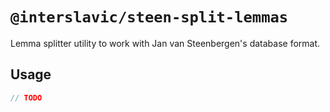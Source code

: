 # `@interslavic/steen-split-lemmas`

Lemma splitter utility to work with Jan van Steenbergen's database format.

## Usage

```js
// TODO
```
